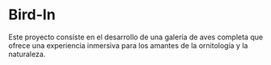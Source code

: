 # Bird-In
Este proyecto consiste en el desarrollo de una galería de aves completa que ofrece una experiencia inmersiva para los amantes de la ornitología y la naturaleza.
